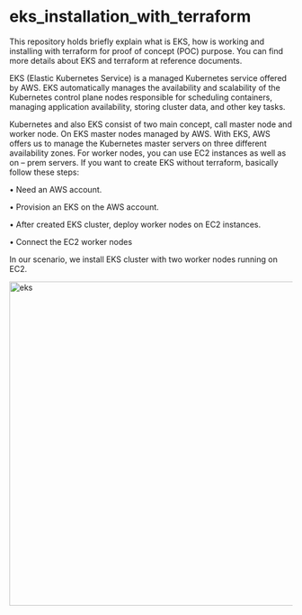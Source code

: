 # eks_installation_with_terraform
 
This repository holds briefly explain what is EKS, how is working and installing with terraform for proof of concept (POC) purpose. You can find more details about EKS and terraform at reference documents.

EKS  (Elastic Kubernetes Service) is a managed Kubernetes service offered by AWS. EKS automatically manages the availability and scalability of the Kubernetes control plane nodes responsible for scheduling containers, managing application availability, storing cluster data, and other key tasks.

Kubernetes and also EKS consist of two main concept, call master node and worker node. On EKS master nodes managed by AWS.  With EKS, AWS offers us to manage the Kubernetes master servers on three different availability zones. For worker nodes, you can use EC2 instances as well as on – prem servers.  If you want to create EKS without terraform, basically follow these steps:

•	Need an AWS account. 

•	Provision an EKS on the AWS account.

•	After created EKS cluster, deploy worker nodes on EC2 instances.

•	Connect the EC2 worker nodes 


In our scenario, we install EKS cluster with two worker nodes running on EC2.


<img width="576" alt="eks" src="https://user-images.githubusercontent.com/100922989/172477591-94a8d0fd-9eba-41be-b40f-8f62171f3855.png">



